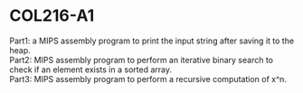 # COL216-A1
Part1: a MIPS assembly program to print the input string after saving it to the heap.  
Part2:  MIPS assembly program to perform an iterative binary search to check if an element
 exists in a sorted array.  
Part3:  MIPS assembly program to perform a recursive computation of x^n.
